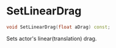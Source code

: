 # SetLinearDrag

```c++
void SetLinearDrag(float aDrag) const;
```

Sets actor's linear(translation) drag.